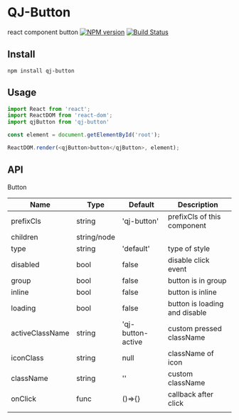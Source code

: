 # QJ-Button

react component button
[![NPM version](https://img.shields.io/npm/v/brick.js.svg?style=flat)](https://www.npmjs.org/package/brick.js)
[![Build Status](https://travis-ci.org/brick-js/brick.js.svg?branch=master)](https://travis-ci.org/brick-js/brick.js)


## Install

```shell
npm install qj-button
```

## Usage

```javascript
import React from 'react';
import ReactDOM from 'react-dom';
import qjButton from 'qj-button'

const element = document.getElementById('root');

ReactDOM.render(<qjButton>button</qjButton>, element);
```

## API

Button

| Name            | Type        | Default           | Description                   |
| --------------- | ----------- | ----------------- | ----------------------------- |
| prefixCls       | string      | 'qj-button'       | prefixCls of this component   |
| children        | string/node |                   |                               |
| type            | string      | 'default'         | type of style                 |
| disabled        | bool        | false             | disable click event           |
| group           | bool        | false             | button is in group            |
| inline          | bool        | false             | button is inline              |
| loading         | bool        | false             | button is loading and disable |
| activeClassName | string      | 'qj-button-active | custom pressed className      |
| iconClass       | string      | null              | className of icon             |
| className       | string      | ''                | custom className              |
| onClick         | func        | ()=>{}            | callback after click          |
|                 |             |                   |                               |

